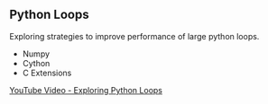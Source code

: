 ## Python Loops

Exploring strategies to improve performance of large python loops.

- Numpy
- Cython
- C Extensions

[YouTube Video - Exploring Python Loops](https://youtu.be/SgoIthCK48U)